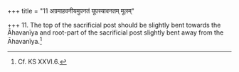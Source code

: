 +++
title = "11 अग्रमाहवनीयमुपनतं यूपस्यावनतम् मूलम्"

+++
11. The top of the sacrificial post should be slightly bent towards the Āhavanīya and root-part of the sacrificial post slightly bent away from the Āhavanīya.[^1]  


[^1]: Cf. KS XXVI.6.  
